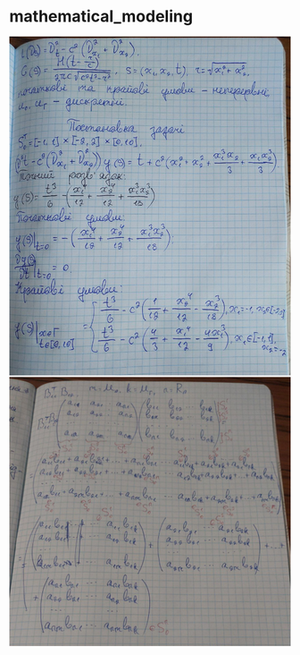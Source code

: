 # mathematical_modeling
![Постановка задачі](add\\photo_2025-05-30_08-59-52.png)
![Розклад добутку матриць за елементами з різних областей (для подальшого інтегрування)](add\\photo_2025-05-20_21-37-31.png)
